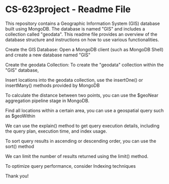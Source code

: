 # CS-623project - Readme File 
This repository contains a Geographic Information System (GIS) database built using MongoDB. The database is named "GIS" and includes a collection called "geodata". This readme file provides an overview of the database structure and instructions on how to use various functionalities.

Create the GIS Database: Open a MongoDB client (such as MongoDB Shell) and create a new database named "GIS"

Create the geodata Collection: To create the "geodata" collection within the "GIS" database,

Insert locations into the geodata collection, use the insertOne() or insertMany() methods provided by MongoDB

To calculate the distance between two points, you can use the $geoNear aggregation pipeline stage in MongoDB. 

Find all locations within a certain area, you can use a geospatial query such as $geoWithin 

We can use the explain() method to get query execution details, including the query plan, execution time, and index usage.

To sort query results in ascending or descending order, you can use the sort() method

We can limit the number of results returned using the limit() method.

To optimize query performance, consider Indexing techniques

Thank you!
